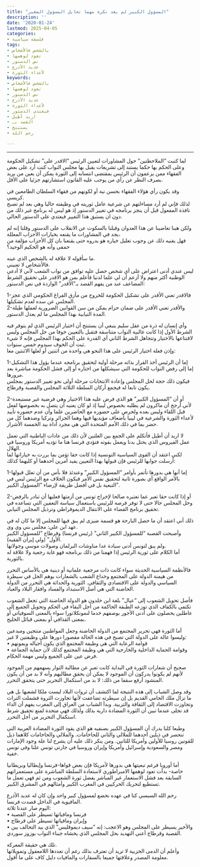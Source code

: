 ```yaml
---
title: "المسؤول الكبير لم يعد نكرة مهما تحايل المسؤول الصغير"
description: ''
date: '2020-01-24'
lastmod: 2025-04-05
categories:
- فلسفة سياسية
tags:
- بالشخص فالأشخاص
- تعود لوهمها
- نص الدستور
- عديد الأذرع
- لأعداء الثورة
keywords:
- بالشخص فالأشخاص
- تعود لوهمها
- نص الدستور
- عديد الأذرع
- لأعداء الثورة
- فيعتدي الدستور
- اريد أطيل
- القصد بـ
- يستنتج
- رحم الله

---
```

****

لما كتبت “الملاحظتين” حول المشاورات لتعيين الرئيس “الاقدر على” تشكيل الحكومة وعلى الحكم بها حكما يستند إلى تشريعات يقبل بها مجلس النواب كنت أرد على بعض الفقهاء ممن يزعمون أن الرئيس بمقتضى انتسابه إلى الثورة يمكن أن يعين من يريد بصرف النظر عن رأي من يوجب عليه القانون استشارتهم جزئيا على الأقل.

وقد يكون رأي هؤلاء الفقهاء بحسن نية أو لكونهم من فقهاء السلطان الطامعين في كريسي.  
لذلك فإني لم أرد مساءلتهم عن شرعية عامل ثوريته في وظيفته حاليا وهي بعد لم تصبح نافذة المفعول قبل أن ينجز برنامجه في تغيير الدستور إذ هو ليس له برنامج غير ذلك من دون ان يستبق هذا التغيير فيعتدي على الدستور الحالي.

ولكن هبنا تغاضينا عن هذا العدوان وقبلنا بالسكوت عن الانقلاب على الدستور وقلنا إنه لم يجد في المشاورات ما يقنعه بخيارات الأحزاب المعللة،  
فهل يغنيه ذلك عن وجوب تعليل خياره هو بدروه حتى يقنعنا بان كل الأحزاب مؤلفة من حمقى وأنه هو الحكيم الوحيد؟

ما سأقوله لا علاقة له بالشخص الذي عينه.  
فالأشخاص لا تعنيني.  
ليس عندي أدنى اعتراض على أي شخص حصل عليه توافق من نواب الشعب لأني لا أدعي الوطنية أكثر منهم ولا أزعم أن لي علما لدنيا فأعلم بمن هو الاقدر على تحقيق الشرط المضاعف عند من يفهم القصد بـ”الأقدر” الواردة في نص الدستور:

1-فالاقدر تعني الأقدر على تشكيل الحكومة للخروج من مأزق الفراغ الحكومي الذي عجز المجلس عن سده لعدم تشكيلها.  
2-والأقدر تعني الأقدر على ضمان حزام يمكن من سن القوانين الضرورية لعملها طيلة المدة النيابية بهذا المجلس ما لم يعدل الدستور.

وأي إنسان له ذرة من عقل سليم ينبغي أن يستنتج أن اختيار الرئيس الذي لم يتوفر فيه الشرط الأول إذا كانت غالبية النواب متناسقة فتقبل بالتعيين خوفا من حل المجلس وليس لاقتناعها بالاختيار وتتجاهل الشرط الثاني أي القدرة على الحكم بهذا المجلس فإنه لا شيء ثبت أن الخوف سيدوم خمس سنوات.  
وإذن فعلة اختيار الرئيس على هذا النحو هي واحدة من اثنتين أو لعلها الاثنتين معا:

1-إما أن الرئيس أخذ القرار بذاته مرحلة أولية لتحقيق برنامجه عندما يؤول هذا التشكيل إما إلى رفض النواب للحكومة التي سيشكلها من اختاره أو إلى فشل الحكومة مباشرة بعد مرورها.  
فيكون ذلك حجة لحل المجلس وإعادة الانتخابات مرحلة أولى نحو تغيير الدستور بمجلس يكون تابعا له فيجمع أركان السلطة الثلاثة المجلس والقصبة وقرطاج.

2-أو أن “المسؤول الكبير” هو الذي فرض عليه هذا الاختيار وهي فرضية غير مستبعدة لأني أرجح أن ماكرون لم يطلبه بخصوص ليبيا إذ لو كان يعنيه أن يتصل به بخصوصها لفعل قبل اللقاء وليس بعده ولحرص على حضوره مع الحاضرين علما وأن عدم حضوره تأييد لأعداء الثورة والشرعية في ليبيا بأضعاف مؤيديها فيها وهما الجزائر وتركيا وضدهما كل من حضر بما في ذلك الأمم المتحدة التي هي مجرد أداة بيد الخمسة الأشرار.

لا اريد أن أطيل فأتكلم على الجمع بين العلتين لأن ذلك من عادات الباطنية التي تعمل عمل الفيروس الذي يحتل بدنا ويعمل بقوته فتؤدي فرنسا هنا ما تؤديه أمريكا وروسيا في الهلال.  
لكني اعتقد أن القوى السياسية التونسية إذا كانت حقا تؤمن بما بررت به خياراتها لما أرسلت جوابها للرئيس فإن قبولها بهذا التعيين يفيد أمرين أحدهما أو كليهما كذلك:

1-إما أنها هي بدورها تأتمر بأوامر “المسؤول الكبير” وعندئذ فلا بأس من أن تعلل قبولها بالأمر الواقع أي بصورة ثانية لتحقيق نفس الأمر فيكون الخلاف مع الرئيس ليس في التبعية بل في أفضل طريقة لإرضاء “المسؤول الكبير”.

2-أو إذا كانت حقا تعبر عما تعتبره صالحا لإخراج تونس من أزمتها فعليها أن تبادر بالرفض وحل المجلس حالا حتى لا توفر فرصة للرئيس باستعمال سياسة التعفين التي تساعده في تحقيق برنامج القضاء على الانتقال الديموقراطي وترذيل المجلس النيابي.

ذلك أني اعتقد أن ما حصل البارحة هو قسمة ضيزى لم يبق فيها للمجلس إلا ما كان له في عهد ابن علي: مجلس بني وي وي.  
وأصبحت القصبة “للمسؤول الكبير الثاني” (رئيس فرنسا) وقرطاج “للمسؤول الكبير الأول” (ولي إيران الفقيه).  
ولم يبق لتونس أدنى سيادة عدا مناوشات البرلمان وصولات موسي وجولاتها.  
أما الكلام على ثورية الرئيس إذا فهمنا من ذلك برنامجه فهو غاية رجعية ولا علاقة له بالثورية.

فالأنظمة السياسية الحديثة سواء كانت ذات مرجعية علمانية أو دينية هي بالأساس التحرر من هيمنة الدولة على المجتمع وخداع الشعب بالشعارات بوهم الحل في سيطرة السياسي والدولة على الاقتصادي والثقافي. الثورية والحداثة هي التحرر من الدولة الحاضنة التي هي أصل الاستبداد والفساد وافقار البلاد والعباد.

فأصل تحويل الشعوب إلى “عيال” بلغة ابن خلدون هو الدولة الحاضنة التي تجعل الشعوب تكتفي بالكفاف الذي توزعه الطبقة الحاكمة من أجل البقاء في الحكم وتحويل الجميع إلى عاطلين يحصلون على أدنى الأجور بوصفهم خدما لنمونكلاتورا سواء بالمعنى السوفياتي أو بمعنى القذافي أو بمعنى قبائل الخليج.

أما الثورة فهي تحرير المجتمع من الدولة الحاضنة وجعل المواطنين منتجين ومبدعين وليسوا عالة على الدولة التي تصبح في هذه الحالة مقصورا دورها على وظيفتين لا غير:  
• قوامة الرعاية التي هي وظيفة المجتمع الذي يكون أجياله ويمونهم  
• وقوامة الحماية الداخلية والخارجية التي هي وظيفة المجتمع كذلك لأن حماية الجماعة فرض عين على الجميع وليس مهمة الحكام.

صحيح أن شعارات الثورة في البداية كانت تعبر عن مطالبة الثوار بسهمهم من الموجود لأنهم لم يكونوا يدركون أن الموجود لا يمكن أن يحقق مطالبهم وأنه لا بد من أن يكون المنشود أرفع سقفا من ذلك: لا بد من استكمال التحرير حتى يتحقق التحرر.

وقد وصل الشباب إلى هذه النتيجة لما اكتشف أن ثروات البلاد ليست ملكا لشعبها بل هي ما تزال ملك الحامي القديم بل إن سيطرته تضاعفت لأنها تجاوزت الثروة فشملت التراث وتجاوزت الاقتصاد إلى الثقافة والتربية. وبدأ الشباب من العراق إلى المغرب يفهم أن الداء قد تجلى عندما تبين أن الثورة المضادة دارية بذلك ولذلك فهي متحدة لمنع تحقيق شرط استكمال التحرير من أجل التحرر.

وطبعا كلنا يدرك أن المسؤول الكبير بصنفيه هو الذي يقود الثورة المضادة العربية التي تنحصر في ذيلين أحدهما للملالي والثاني للحاخامات. والملالي والحاخامات كلاهما ذيل للقوتين روسيا للأولين وأمريكا للثانين. ومن ينكر ذلك عليه أن يشرح لنا علة وجود الإمارات ومصر والسعودية وإسرائيل وأمريكا وإيران وروسيا في جارتي تونس علنا وفي تونس خفية.

أما أوروبا فرغم تبعيتها هي بدورها لأمريكا فإن بعض قواها-فرنسا وإيطاليا وبريطانيا خاصة- بدأت تعود لوهمها الامبراطوري لاستعادة السلطة المباشرة على مستعمراتهم السابقة بعد فشل الاستعمار غير المباشر بفضل ثورة الشعوب ومن ثم فهي تعمل ما تستطيع لتحريك الحركيين في المغرب الكبير وأمثالهم في المشرق الكبير.

رحم الله السبسي كنا في عهده نخضع لمسؤول كبير واحد وإن كان له عديد الأذرع المافيوية في الداخل قصدت فرنسا.  
اليوم صار عندنا ثلاثة:  
• فرنسا ومافياتها تسيطر على القصبة  
• وإيران ومافياتها تسيطر على قرطاج  
• والأخير يسيطر على المجلس وهو الاعجب: إنه “سيف ديموقليس” الذي بيد التحالف بين القصبة وقرطاج أعني التهديد بحل المجلس الذي يخشاه جبناء النواب بوزوز سوردي.

تلك هي حقيقة المعركة.  
وأعلم أن الدمى الحزبية لا تريد أن تعترف بذلك رغم أن تعددها اللامعقول وتمويلاتها معلومة المصدر وعلاقتها جميعا بالسفارات والمافيات دليل كاف على ما أقول.

###
